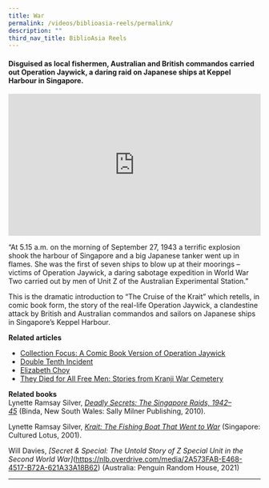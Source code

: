 ```yaml
---
title: War
permalink: /videos/biblioasia-reels/permalink/
description: ""
third_nav_title: BiblioAsia Reels
---
```

#### Disguised as local fishermen, Australian and British commandos carried out Operation Jaywick, a daring raid on Japanese ships at Keppel Harbour in Singapore.
 
<style>.embed-container {position: relative; padding-bottom: 56.25%; height: 0; overflow: hidden; max-width: 100%; } .embed-container iframe, .embed-container object, .embed-container embed { position: absolute; top: 0; left: 0; width: 100%; height: 100%; }</style><div class="embed-container"><iframe src="https://www.youtube.com/embed/n8ufqND2a2w" frameborder="0" allowfullscreen=""></iframe></div>

“At 5.15 a.m. on the morning of September 27, 1943 a terrific explosion shook the harbour of Singapore and a big Japanese tanker went up in flames. She was the first of seven ships to blow up at their moorings – victims of Operation Jaywick, a daring sabotage expedition in World War Two carried out by men of Unit Z of the Australian Experimental Station.”

This is the dramatic introduction to “The Cruise of the Krait” which retells, in comic book form, the story of the real-life Operation Jaywick, a clandestine attack by British and Australian commandos and sailors on Japanese ships in Singapore’s Keppel Harbour.

**Related articles** <br>
* [Collection Focus: A Comic Book Version of Operation Jaywick](/vol-19/issue-2/jul-sep-2023/operation-jaywick-comic-book-victor/)
* [Double Tenth Incident]([https://www.nlb.gov.sg/main/article-detail?cmsuuid=9f82451d-2e94-4f73-be28-295636c6eb3b])
* [Elizabeth Choy](https://www.nlb.gov.sg/main/article-detail?cmsuuid=73f538cb-c39c-409d-b05e-f7c78480c606)
* [They Died for All Free Men: Stories from Kranji War Cemetery](https://biblioasia.nlb.gov.sg/vol-18/issue-2/jul-sep-2022/kranji-war-cemetery/)<br>

<b>Related books</b><br>
Lynette Ramsay Silver,&nbsp;[<i>Deadly Secrets: The Singapore Raids, 1942–45</i>](https://eservice.nlb.gov.sg/item_holding_s.aspx?bid=13726463)&nbsp;(Binda, New South Wales: Sally Milner Publishing, 2010).

Lynette Ramsay Silver,&nbsp;<i>[Krait: The Fishing Boat That Went to War](https://eservice.nlb.gov.sg/item_holding_s.aspx?bid=10287275)</i> (Singapore: Cultured Lotus, 2001).

Will Davies, <i>[Secret &amp; Special: The Untold Story of Z Special Unit in the Second World War]</i>(https://nlb.overdrive.com/media/2A573FAB-E468-4517-B72A-621A33A18B62) (Australia: Penguin Random House, 2021)



<hr>